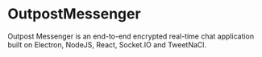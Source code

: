 # OutpostMessenger
Outpost Messenger is an end-to-end encrypted real-time chat application built on Electron, NodeJS, React, Socket.IO and TweetNaCl.
